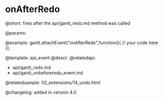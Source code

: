 onAfterRedo
=============

@short:
	fires after the api/gantt_redo.md method was called

@params:

@example:
gantt.attachEvent("onAfterRedo",function(){
	// your code here
});

@template:	api_event
@descr:
@relatedapi:
- api/gantt_redo.md
- api/gantt_onbeforeredo_event.md

@relatedsample:
02_extensions/14_undo.html

@changelog:
added in version 4.0